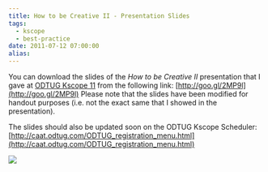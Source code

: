```yaml
---
title: How to be Creative II - Presentation Slides
tags:
  - kscope
  - best-practice
date: 2011-07-12 07:00:00
alias:
---
```


You can download the slides of the <span style="font-style:italic;">How to be Creative II</span> presentation that I gave at [ODTUG Kscope 11](http://www.kscope11.com) from the following link: [http://goo.gl/2MP9l](http://goo.gl/2MP9l) Please note that the slides have been modified for handout purposes (i.e. not the exact same that I showed in the presentation).

The slides should also be updated soon on the ODTUG Kscope Scheduler: [http://caat.odtug.com/ODTUG_registration_menu.html](http://caat.odtug.com/ODTUG_registration_menu.html)

[![](http://3.bp.blogspot.com/-RFV7LwrJSVQ/ThZOQjv8csI/AAAAAAAAD88/aS58r4R-k2g/s400/How%2Bto%2Bbe%2BCreative%2BII_title.jpg)](http://3.bp.blogspot.com/-RFV7LwrJSVQ/ThZOQjv8csI/AAAAAAAAD88/aS58r4R-k2g/s1600/How%2Bto%2Bbe%2BCreative%2BII_title.jpg)
